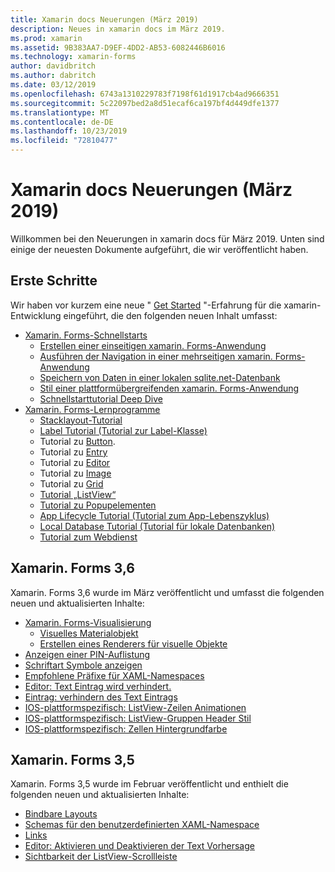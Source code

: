 ```yaml
---
title: Xamarin docs Neuerungen (März 2019)
description: Neues in xamarin docs im März 2019.
ms.prod: xamarin
ms.assetid: 9B383AA7-D9EF-4DD2-AB53-6082446B6016
ms.technology: xamarin-forms
author: davidbritch
ms.author: dabritch
ms.date: 03/12/2019
ms.openlocfilehash: 6743a1310229783f7198f61d1917cb4ad9666351
ms.sourcegitcommit: 5c22097bed2a8d51ecaf6ca197bf4d449dfe1377
ms.translationtype: MT
ms.contentlocale: de-DE
ms.lasthandoff: 10/23/2019
ms.locfileid: "72810477"
---
```

# <a name="xamarin-docs-whats-new-march-2019"></a>Xamarin docs Neuerungen (März 2019)

Willkommen bei den Neuerungen in xamarin docs für März 2019. Unten sind einige der neuesten Dokumente aufgeführt, die wir veröffentlicht haben.

## <a name="get-started"></a>Erste Schritte

Wir haben vor kurzem eine neue " [Get Started](~/get-started/index.yml) "-Erfahrung für die xamarin-Entwicklung eingeführt, die den folgenden neuen Inhalt umfasst:

- [Xamarin. Forms-Schnellstarts](~/get-started/quickstarts/index.yml)
  - [Erstellen einer einseitigen xamarin. Forms-Anwendung](~/get-started/quickstarts/single-page.md)
  - [Ausführen der Navigation in einer mehrseitigen xamarin. Forms-Anwendung](~/get-started/quickstarts/multi-page.md)
  - [Speichern von Daten in einer lokalen sqlite.net-Datenbank](~/get-started/quickstarts/database.md)
  - [Stil einer plattformübergreifenden xamarin. Forms-Anwendung](~/get-started/quickstarts/styling.md)
  - [Schnellstarttutorial Deep Dive](~/get-started/quickstarts/deepdive.md)
- [Xamarin. Forms-Lernprogramme](~/get-started/tutorials/index.yml)
  - [Stacklayout-Tutorial](~/get-started/tutorials/stacklayout/index.yml)
  - [Label Tutorial (Tutorial zur Label-Klasse)](~/get-started/tutorials/label/index.yml)
  - Tutorial zu [Button](~/get-started/tutorials/button/index.yml).
  - Tutorial zu [Entry](~/get-started/tutorials/entry/index.yml)
  - Tutorial zu [Editor](~/get-started/tutorials/editor/index.yml)
  - Tutorial zu [Image](~/get-started/tutorials/image/index.yml)
  - Tutorial zu [Grid](~/get-started/tutorials/grid/index.yml)
  - [Tutorial „ListView“](~/get-started/tutorials/listview/index.yml)
  - [Tutorial zu Popupelementen](~/get-started/tutorials/pop-ups/index.yml)
  - [App Lifecycle Tutorial (Tutorial zum App-Lebenszyklus)](~/get-started/tutorials/app-lifecycle/index.yml)
  - [Local Database Tutorial (Tutorial für lokale Datenbanken)](~/get-started/tutorials/local-database/index.yml)
  - [Tutorial zum Webdienst](~/get-started/tutorials/web-service/index.yml)

## <a name="xamarinforms-36"></a>Xamarin. Forms 3,6

Xamarin. Forms 3,6 wurde im März veröffentlicht und umfasst die folgenden neuen und aktualisierten Inhalte:

- [Xamarin. Forms-Visualisierung](~/xamarin-forms/user-interface/visual/index.md)
  - [Visuelles Materialobjekt](~/xamarin-forms/user-interface/visual/material-visual.md)
  - [Erstellen eines Renderers für visuelle Objekte](~/xamarin-forms/user-interface/visual/create.md)
- [Anzeigen einer PIN-Auflistung](~/xamarin-forms/user-interface/map/pins.md#display-a-pin-collection)
- [Schriftart Symbole anzeigen](~/xamarin-forms/user-interface/text/fonts.md#display-font-icons)
- [Empfohlene Präfixe für XAML-Namespaces](~/xamarin-forms/xaml/custom-prefix.md)
- [Editor: Text Eintrag wird verhindert.](~/xamarin-forms/user-interface/text/editor.md#preventing-text-entry)
- [Eintrag: verhindern des Text Eintrags](~/xamarin-forms/user-interface/text/entry.md#preventing-text-entry)
- [IOS-plattformspezifisch: ListView-Zeilen Animationen](~/xamarin-forms/platform/ios/listview-row-animations.md)
- [IOS-plattformspezifisch: ListView-Gruppen Header Stil](~/xamarin-forms/platform/ios/listview-group-header-style.md)
- [IOS-plattformspezifisch: Zellen Hintergrundfarbe](~/xamarin-forms/platform/ios/cell-background-color.md)

## <a name="xamarinforms-35"></a>Xamarin. Forms 3,5

Xamarin. Forms 3,5 wurde im Februar veröffentlicht und enthielt die folgenden neuen und aktualisierten Inhalte:

- [Bindbare Layouts](~/xamarin-forms/user-interface/layouts/bindable-layouts.md)
- [Schemas für den benutzerdefinierten XAML-Namespace](~/xamarin-forms/xaml/custom-namespace-schemas.md)
- [Links](~/xamarin-forms/user-interface/text/label.md#hyperlinks)
- [Editor: Aktivieren und Deaktivieren der Text Vorhersage](~/xamarin-forms/user-interface/text/editor.md#enabling-and-disabling-text-prediction)
- [Sichtbarkeit der ListView-Scrollleiste](~/xamarin-forms/user-interface/listview/customizing-list-appearance.md#scrollbar-visibility)
